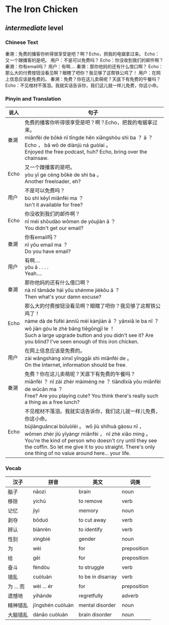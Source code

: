 # The Iron Chicken
## *intermediate* level

### Chinese Text
秦溯：免费的播客你听得很享受是吧？啊？Echo，把我的电锯拿过来。
Echo：又一个蹭播客的是吧。
用户：不是可以免费吗？
Echo：你没收到我们的邮件啊？
秦溯：你有email吗？
用户：有啊....
秦溯：那你他妈的还有什么借口啊？
Echo：那么大的付费按钮没看见啊？眼瞎了吧你？我见够了这帮铁公鸡了！
用户：在网上信息应该是免费的。
秦溯：免费？你在这儿卖萌呢？天底下有免费的午餐吗？
Echo：不见棺材不落泪。我就实话告诉你，我们这儿就一样儿免费，你这小命。

### Pinyin and Translation
|说人|句子|
|----|----|
|秦溯|免费的播客你听得很享受是吧？啊？Echo，把我的电锯拿过来。<br />miǎnfèi de bōkè nǐ tīngde hěn xiǎngshòu shì ba ？ ā ？ Echo ， bǎ wǒ de diànjù ná  guòlai 。<br />Enjoyed the free podcast, huh? Echo, bring over the chainsaw.|
|Echo|又一个蹭播客的是吧。<br />yòu yī ge cèng bōkè de shì ba 。<br />Another freeloader, eh?|
|用户|不是可以免费吗？<br />bù shì kěyǐ miǎnfèi ma ？<br />Isn't it available for free?|
|Echo|你没收到我们的邮件啊？<br />nǐ méi shōudào wǒmen de yóujiàn ā ？<br />You didn't get our email?|
|秦溯|你有email吗？<br />nǐ yǒu email ma ？<br />Do you have email?|
|用户|有啊....<br />yǒu ā . . . .<br />Yeah....|
|秦溯|那你他妈的还有什么借口啊？<br />nà nǐ tāmāde hái yǒu shénme jièkǒu ā ？<br />Then what's your damn excuse?|
|Echo|那么大的付费按钮没看见啊？眼瞎了吧你？我见够了这帮铁公鸡了！<br />nàme dà de fùfèi ànniǔ méi kànjiàn ā ？ yǎnxiā le ba nǐ ？ wǒ jiàn gòu le zhè bāng tiěgōngjī le ！<br />Such a large upgrade button and you didn't see it? Are you blind? I've seen enough of this iron chicken.|
|用户|在网上信息应该是免费的。<br />zài  wǎngshàng xìnxī yīnggāi shì miǎnfèi de 。<br />On the Internet, information should be free.|
|秦溯|免费？你在这儿卖萌呢？天底下有免费的午餐吗？<br />miǎnfèi ？ nǐ zài zhèr màiméng ne ？ tiāndǐxià yǒu miǎnfèi de wǔcān ma ？<br />Free? Are you playing cute? You think there's really such a thing as a free lunch?|
|Echo|不见棺材不落泪。我就实话告诉你，我们这儿就一样儿免费，你这小命。<br />bùjiànguāncai bùluòlèi 。 wǒ jiù shíhuà gàosu nǐ ， wǒmen zhèr jiù yīyàngr miǎnfèi ， nǐ zhè xiǎo mìng 。<br />You're the kind of person who doesn't cry until they see the coffin. So let me give it to you straight. There's only one thing of no value around here... your life.|
### Vocab
|汉子|拼音|英文|词类|
|----|----|----|----|
|脑子|nǎozi|brain|noun|
|移除|yíchú|to remove|verb|
|记忆|jìyì|memory|noun|
|剥夺|bōduó|to cut away|verb|
|辨认|biànrèn|to identify|verb|
|性别|xìngbié|gender|noun|
|为|wèi|for|preposition|
|给|gěi|for|preposition|
|奋斗|fèndòu|to struggle|verb|
|错乱|cuòluàn|to be in disarray|verb|
|为 ... 而|wèi ... ér|for|preposition|
|遗憾地|yíhànde|regretfully|adverb|
|精神错乱|jīngshén cuòluàn|mental disorder|noun|
|大脑错乱|dànǎo cuòluàn|brain disorder|noun|
